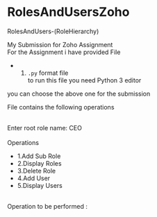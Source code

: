 # RolesAndUsersZoho
RolesAndUsers-(RoleHierarchy)

My Submission for Zoho Assignment<br />
For the Assignment i have provided File<br /> 
- 1. `.py` format file<br />
to run this file you need Python 3 editor

you can choose the above one for the submission<br />

File contains the following operations<br />
<br />

Enter root role name: CEO<br />
<br />
Operations<br />
* 1.Add Sub Role<br />
* 2.Display Roles<br />
* 3.Delete Role<br />
* 4.Add User<br />
* 5.Display Users<br />
<br />
Operation to be performed :<br />
